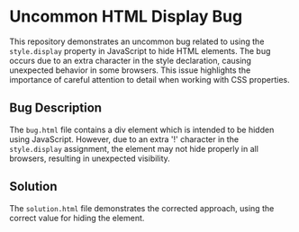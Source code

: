 # Uncommon HTML Display Bug

This repository demonstrates an uncommon bug related to using the `style.display` property in JavaScript to hide HTML elements.  The bug occurs due to an extra character in the style declaration, causing unexpected behavior in some browsers. This issue highlights the importance of careful attention to detail when working with CSS properties.

## Bug Description
The `bug.html` file contains a div element which is intended to be hidden using JavaScript. However, due to an extra '!' character in the `style.display` assignment,  the element may not hide properly in all browsers, resulting in unexpected visibility.

## Solution
The `solution.html` file demonstrates the corrected approach, using the correct value for hiding the element.